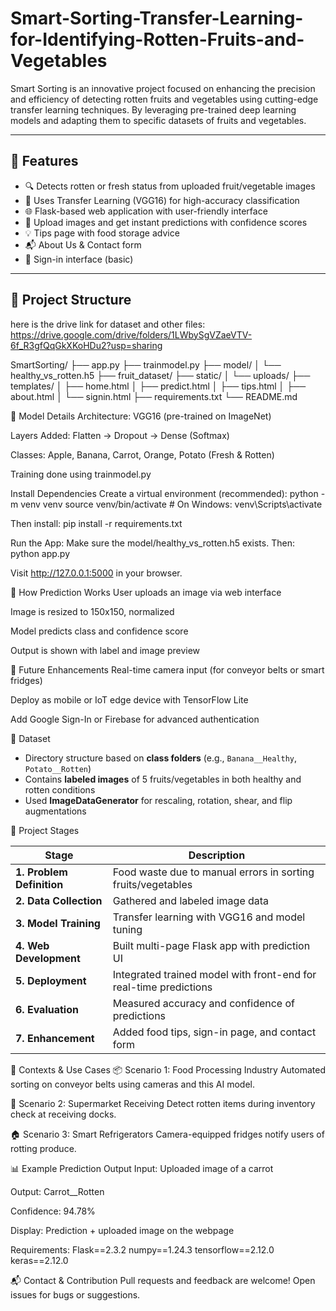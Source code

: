 # Smart-Sorting-Transfer-Learning-for-Identifying-Rotten-Fruits-and-Vegetables
Smart Sorting is an innovative project focused on enhancing the precision and efficiency of detecting rotten fruits and vegetables using cutting-edge transfer learning techniques. By leveraging pre-trained deep learning models and adapting them to specific datasets of fruits and vegetables.



---

## 🚀 Features

- 🔍 Detects rotten or fresh status from uploaded fruit/vegetable images
- 🧠 Uses Transfer Learning (VGG16) for high-accuracy classification
- 🌐 Flask-based web application with user-friendly interface
- 📸 Upload images and get instant predictions with confidence scores
- 💡 Tips page with food storage advice
- 📬 About Us & Contact form
- 🔐 Sign-in interface (basic)

---

## 📂 Project Structure

here is the drive link for dataset and other files: https://drive.google.com/drive/folders/1LWbySgVZaeVTV-6f_R3gfQqGkXKoHDu2?usp=sharing







SmartSorting/
├── app.py
├── trainmodel.py
├── model/
│   └── healthy_vs_rotten.h5
├── fruit_dataset/
├── static/
│   └── uploads/
├── templates/
│   ├── home.html
│   ├── predict.html
│   ├── tips.html
│   ├── about.html
│   └── signin.html
├── requirements.txt
└── README.md


🧠 Model Details
Architecture: VGG16 (pre-trained on ImageNet)

Layers Added: Flatten → Dropout → Dense (Softmax)

Classes: Apple, Banana, Carrot, Orange, Potato (Fresh & Rotten)

Training done using trainmodel.py

 Install Dependencies
Create a virtual environment (recommended):
python -m venv venv
source venv/bin/activate  # On Windows: venv\Scripts\activate



Then install:
pip install -r requirements.txt



 Run the App:
 Make sure the model/healthy_vs_rotten.h5 exists. Then:  python app.py

Visit http://127.0.0.1:5000 in your browser.



📸 How Prediction Works
User uploads an image via web interface

Image is resized to 150x150, normalized

Model predicts class and confidence score

Output is shown with label and image preview



💬 Future Enhancements
Real-time camera input (for conveyor belts or smart fridges)

Deploy as mobile or IoT edge device with TensorFlow Lite

Add Google Sign-In or Firebase for advanced authentication



🧪 Dataset

- Directory structure based on **class folders** (e.g., `Banana__Healthy`, `Potato__Rotten`)
- Contains **labeled images** of 5 fruits/vegetables in both healthy and rotten conditions
- Used **ImageDataGenerator** for rescaling, rotation, shear, and flip augmentations



🧭 Project Stages

| Stage                      | Description |
|-----------------------     |-------------|
| **1. Problem Definition** | Food waste due to manual errors in sorting fruits/vegetables |
| **2. Data Collection**    | Gathered and labeled image data |
| **3. Model Training**     | Transfer learning with VGG16 and model tuning |
| **4. Web Development**    | Built multi-page Flask app with prediction UI |
| **5. Deployment**         | Integrated trained model with front-end for real-time predictions |
| **6. Evaluation**         | Measured accuracy and confidence of predictions |
| **7. Enhancement**        | Added food tips, sign-in page, and contact form |


🧭 Contexts & Use Cases
📦 Scenario 1: Food Processing Industry
Automated sorting on conveyor belts using cameras and this AI model.

🛒 Scenario 2: Supermarket Receiving
Detect rotten items during inventory check at receiving docks.

🏠 Scenario 3: Smart Refrigerators
Camera-equipped fridges notify users of rotting produce.



📊 Example Prediction Output
Input: Uploaded image of a carrot

Output: Carrot__Rotten

Confidence: 94.78%

Display: Prediction + uploaded image on the webpage


Requirements:
Flask==2.3.2
numpy==1.24.3
tensorflow==2.12.0
keras==2.12.0



📬 Contact & Contribution
Pull requests and feedback are welcome!
Open issues for bugs or suggestions.










